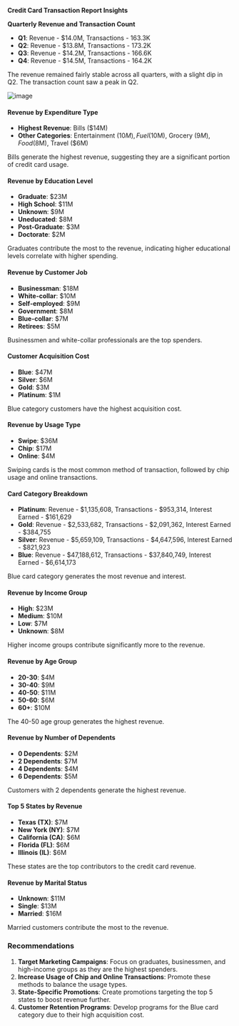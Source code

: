 **Credit Card Transaction Report Insights**

 **Quarterly Revenue and Transaction Count**

- **Q1**: Revenue - $14.0M, Transactions - 163.3K
- **Q2**: Revenue - $13.8M, Transactions - 173.2K
- **Q3**: Revenue - $14.2M, Transactions - 166.6K
- **Q4**: Revenue - $14.5M, Transactions - 164.2K

The revenue remained fairly stable across all quarters, with a slight dip in Q2. The transaction count saw a peak in Q2.


![image](https://github.com/VolleyDataAnalytics/Credit_Card_Analysis_dashboard/assets/120261965/90087b96-0a0a-49fc-90a1-cf7dce6ae13d)



#### Revenue by Expenditure Type

- **Highest Revenue**: Bills ($14M)
- **Other Categories**: Entertainment ($10M), Fuel ($10M), Grocery ($9M), Food ($8M), Travel ($6M)

Bills generate the highest revenue, suggesting they are a significant portion of credit card usage.

#### Revenue by Education Level

- **Graduate**: $23M
- **High School**: $11M
- **Unknown**: $9M
- **Uneducated**: $8M
- **Post-Graduate**: $3M
- **Doctorate**: $2M

Graduates contribute the most to the revenue, indicating higher educational levels correlate with higher spending.

#### Revenue by Customer Job

- **Businessman**: $18M
- **White-collar**: $10M
- **Self-employed**: $9M
- **Government**: $8M
- **Blue-collar**: $7M
- **Retirees**: $5M

Businessmen and white-collar professionals are the top spenders.

#### Customer Acquisition Cost

- **Blue**: $47M
- **Silver**: $6M
- **Gold**: $3M
- **Platinum**: $1M

Blue category customers have the highest acquisition cost.

#### Revenue by Usage Type

- **Swipe**: $36M
- **Chip**: $17M
- **Online**: $4M

Swiping cards is the most common method of transaction, followed by chip usage and online transactions.

#### Card Category Breakdown

- **Platinum**: Revenue - $1,135,608, Transactions - $953,314, Interest Earned - $161,629
- **Gold**: Revenue - $2,533,682, Transactions - $2,091,362, Interest Earned - $384,755
- **Silver**: Revenue - $5,659,109, Transactions - $4,647,596, Interest Earned - $821,923
- **Blue**: Revenue - $47,188,612, Transactions - $37,840,749, Interest Earned - $6,614,173

Blue card category generates the most revenue and interest.

#### Revenue by Income Group

- **High**: $23M
- **Medium**: $10M
- **Low**: $7M
- **Unknown**: $8M

Higher income groups contribute significantly more to the revenue.

#### Revenue by Age Group

- **20-30**: $4M
- **30-40**: $9M
- **40-50**: $11M
- **50-60**: $6M
- **60+**: $10M

The 40-50 age group generates the highest revenue.

#### Revenue by Number of Dependents

- **0 Dependents**: $2M
- **2 Dependents**: $7M
- **4 Dependents**: $4M
- **6 Dependents**: $5M

Customers with 2 dependents generate the highest revenue.

#### Top 5 States by Revenue

- **Texas (TX)**: $7M
- **New York (NY)**: $7M
- **California (CA)**: $6M
- **Florida (FL)**: $6M
- **Illinois (IL)**: $6M

These states are the top contributors to the credit card revenue.

#### Revenue by Marital Status

- **Unknown**: $11M
- **Single**: $13M
- **Married**: $16M

Married customers contribute the most to the revenue.

### Recommendations

1. **Target Marketing Campaigns**: Focus on graduates, businessmen, and high-income groups as they are the highest spenders.
2. **Increase Usage of Chip and Online Transactions**: Promote these methods to balance the usage types.
3. **State-Specific Promotions**: Create promotions targeting the top 5 states to boost revenue further.
4. **Customer Retention Programs**: Develop programs for the Blue card category due to their high acquisition cost.
